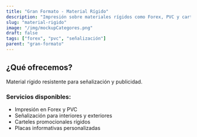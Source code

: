 ```yaml
---
title: "Gran Formato - Material Rígido"
description: "Impresión sobre materiales rígidos como Forex, PVC y cartón pluma."
slug: "material-rigido"
image: "/img/mockupCategores.png"
draft: false
tags: ["forex", "pvc", "señalización"]
parent: "gran-formato"
---
```


## ¿Qué ofrecemos?
Material rígido resistente para señalización y publicidad.

### Servicios disponibles:
- Impresión en Forex y PVC
- Señalización para interiores y exteriores
- Carteles promocionales rígidos
- Placas informativas personalizadas
